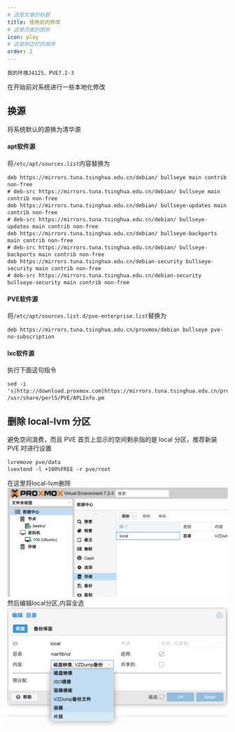 ```yaml
---
# 这是文章的标题
title: 使用前的修改
# 这是页面的图标
icon: play
# 这是侧边栏的顺序
order: 2
---
```

````warning
我的环境J4125，PVE7.2-3
````
在开始前对系统进行一些本地化修改
## 换源
将系统默认的源换为清华源
#### apt软件源
将`/etc/apt/sources.list`内容替换为
```config
deb https://mirrors.tuna.tsinghua.edu.cn/debian/ bullseye main contrib non-free
# deb-src https://mirrors.tuna.tsinghua.edu.cn/debian/ bullseye main contrib non-free
deb https://mirrors.tuna.tsinghua.edu.cn/debian/ bullseye-updates main contrib non-free
# deb-src https://mirrors.tuna.tsinghua.edu.cn/debian/ bullseye-updates main contrib non-free
deb https://mirrors.tuna.tsinghua.edu.cn/debian/ bullseye-backports main contrib non-free
# deb-src https://mirrors.tuna.tsinghua.edu.cn/debian/ bullseye-backports main contrib non-free
deb https://mirrors.tuna.tsinghua.edu.cn/debian-security bullseye-security main contrib non-free 
# deb-src https://mirrors.tuna.tsinghua.edu.cn/debian-security bullseye-security main contrib non-free
```
#### PVE软件源
将`/etc/apt/sources.list.d/pve-enterprise.list`替换为
```config
deb https://mirrors.tuna.tsinghua.edu.cn/proxmox/debian bullseye pve-no-subscription
```
#### lxc软件源
执行下面这句指令
```shell
sed -i 's|http://download.proxmox.com|https://mirrors.tuna.tsinghua.edu.cn/proxmox|g' /usr/share/perl5/PVE/APLInfo.pm
```
## 删除 local-lvm 分区
避免空间浪费，而且 PVE 首页上显示的空间剩余指的是 local 分区，推荐新装 PVE 时进行设置
```shell
lvremove pve/data  
lvextend -l +100%FREE -r pve/root
```
在这里将local-lvm删除
![](./202302021757.png)
然后编辑local分区,内容全选
![](./20230202175802.png)
